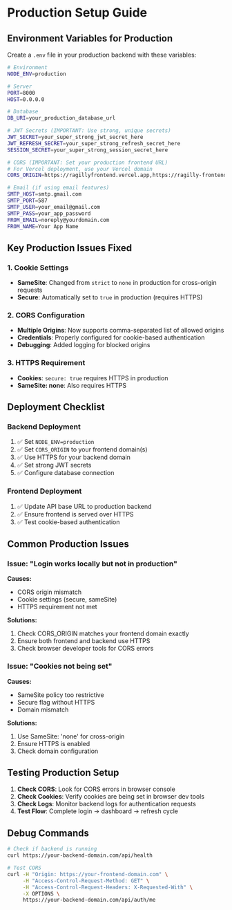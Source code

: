 # Production Setup Guide

## Environment Variables for Production

Create a `.env` file in your production backend with these variables:

```bash
# Environment
NODE_ENV=production

# Server
PORT=8000
HOST=0.0.0.0

# Database
DB_URI=your_production_database_url

# JWT Secrets (IMPORTANT: Use strong, unique secrets)
JWT_SECRET=your_super_strong_jwt_secret_here
JWT_REFRESH_SECRET=your_super_strong_refresh_secret_here
SESSION_SECRET=your_super_strong_session_secret_here

# CORS (IMPORTANT: Set your production frontend URL)
# For Vercel deployment, use your Vercel domain
CORS_ORIGIN=https://ragillyfrontend.vercel.app,https://ragilly-frontend.vercel.app

# Email (if using email features)
SMTP_HOST=smtp.gmail.com
SMTP_PORT=587
SMTP_USER=your_email@gmail.com
SMTP_PASS=your_app_password
FROM_EMAIL=noreply@yourdomain.com
FROM_NAME=Your App Name
```

## Key Production Issues Fixed

### 1. Cookie Settings
- **SameSite**: Changed from `strict` to `none` in production for cross-origin requests
- **Secure**: Automatically set to `true` in production (requires HTTPS)

### 2. CORS Configuration
- **Multiple Origins**: Now supports comma-separated list of allowed origins
- **Credentials**: Properly configured for cookie-based authentication
- **Debugging**: Added logging for blocked origins

### 3. HTTPS Requirement
- **Cookies**: `secure: true` requires HTTPS in production
- **SameSite: none**: Also requires HTTPS

## Deployment Checklist

### Backend Deployment
1. ✅ Set `NODE_ENV=production`
2. ✅ Set `CORS_ORIGIN` to your frontend domain(s)
3. ✅ Use HTTPS for your backend domain
4. ✅ Set strong JWT secrets
5. ✅ Configure database connection

### Frontend Deployment
1. ✅ Update API base URL to production backend
2. ✅ Ensure frontend is served over HTTPS
3. ✅ Test cookie-based authentication

## Common Production Issues

### Issue: "Login works locally but not in production"
**Causes:**
- CORS origin mismatch
- Cookie settings (secure, sameSite)
- HTTPS requirement not met

**Solutions:**
1. Check CORS_ORIGIN matches your frontend domain exactly
2. Ensure both frontend and backend use HTTPS
3. Check browser developer tools for CORS errors

### Issue: "Cookies not being set"
**Causes:**
- SameSite policy too restrictive
- Secure flag without HTTPS
- Domain mismatch

**Solutions:**
1. Use SameSite: 'none' for cross-origin
2. Ensure HTTPS is enabled
3. Check domain configuration

## Testing Production Setup

1. **Check CORS**: Look for CORS errors in browser console
2. **Check Cookies**: Verify cookies are being set in browser dev tools
3. **Check Logs**: Monitor backend logs for authentication requests
4. **Test Flow**: Complete login → dashboard → refresh cycle

## Debug Commands

```bash
# Check if backend is running
curl https://your-backend-domain.com/api/health

# Test CORS
curl -H "Origin: https://your-frontend-domain.com" \
     -H "Access-Control-Request-Method: GET" \
     -H "Access-Control-Request-Headers: X-Requested-With" \
     -X OPTIONS \
     https://your-backend-domain.com/api/auth/me
```
